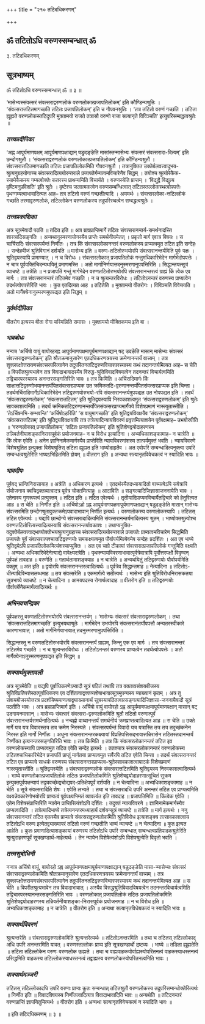 +++
title = "२१० तटिदधिकरणम्"

+++


## ॐ तटितोऽधि वरुणस्सम्बन्धात् ॐ

३. तटिदधिकरणम्

## **सूत्रभाष्यम्**

ॐ तटितोऽधि वरुणस्सम्बन्धात् ॐ ॥ ३ ॥

‘मासेभ्यस्संवत्सरं संवत्सराद्वरुणलोकं वरुणलोकात्प्रजापतिलोकम्’ इति कौण्डिन्यश्रुतिः । ‘संवत्सरात्तटितमागच्छति तटितः प्रजापतिलोकम्’ इति च गौपवनश्रुतिः । ‘तत्र तटितो वरुणं गच्छति । तटिता ह्यूह्यते वरुणलोकस्तटिदुपरि मुक्तामयो राजते तत्रासौ वरुणो राजा सत्यानृते विविञ्चति’ इत्युपरिसम्बद्धत्वश्रुतेः ॥

### ***तत्त्वप्रदीपिका***

‘अह्न आपूर्यमाणपक्षम् आपूर्यमाणपक्षाद्यान् षडुदङ्ङेति मासांस्तन्मासेभ्यः संवत्सरं संवत्सरादा-दित्यम्’ इति छन्दोगश्रुतौ । ‘संवत्सराद्वरुणलोकं वरुणलोकात्प्रजापतिलोकम्’ इति कौण्डिन्यश्रुतौ । संवत्सरात्तटितमागच्छति तटितः प्रजापतिलोकमिति गौपवनश्रुतौ । तत्रानुक्तित उक्तेर्बलवत्त्वादुभय-श्रुत्यनुग्रहयोगाच्च संवत्सरादित्ययोरन्तराले प्रजापतेर्गम्यत्वमविचारेणैव सिद्धम् । तयोश्च श्रुत्योरेकैक-स्यामेकैकस्य गम्यत्वोक्तेः कतरस्य प्राथम्यमिति विचार्यते । वरुणस्येति प्राप्तम् । ‘विद्युद्वै विद्युत्य वृष्टिमनुप्रविशति’ इति श्रुतेः । वृष्टेश्च जलात्मकत्वेन वरुणसम्बन्धित्वात् तटितस्तल्लोकस्थत्वोपपत्तेः पृथग्गम्यत्वाभावादित्यत आह– तत्र तटितो वरुणं गच्छतीत्यादि । अयमर्थः । संवत्सरलोका-त्तटिल्लोकं गच्छति तस्माद्वरुणलोकं, तटिल्लोकेन वरुणलोकस्य तदुपरिस्थत्वेन सम्बद्धत्वश्रुतेः ।

### ***तत्त्वप्रकाशिका***

अत्र सूत्रमेवादौ पठति ॥ तटित इति ॥ अत्र ब्रह्मप्राप्तिमार्गे तटितः संवत्सरानन्तर्य-समर्थनादस्ति शास्त्रादिसङ्गतिः । अन्यथानुस्मरणायोगस्यैव प्राप्तेः समर्थनीयमेतत् । प्रकृतो मार्ग एवात्र विषयः । स चार्चिरादिः संवत्सरपर्यन्तं निर्णीतः । तत्र किं संवत्सरलोकानन्तरं वरुणलोकस्य प्राप्यत्वमुत तटित इति सन्देहः । सन्देहबीजं श्रुतिविगानं दर्शयति ॥ मासेभ्य इति ॥ वरुण-तटितोरुभयोरपि संवत्सरानन्तर्यमिति पूर्वः पक्षः । श्रुतिद्वयस्यापि प्रामाण्यात् । न च विरोधः । संवत्सरलोकात् प्रजापतिलोकं गन्तुमधिकारिभेदेन मार्गभेदोपपत्तेः । न चात्र पूर्ववक्तिंचिदन्यथयितुं प्रमाणमस्ति । अतो मार्गानिर्णयात्तदनुस्मरणानुपपत्तिरिति । सिद्धान्तयत्सूत्रं व्याचष्टे ॥ तत्रेति ॥ न प्रजापतिं गन्तुं मार्गभेदेन वरुणतटितोरुभयोरपि संवत्सरानन्तरत्वं ग्राह्यं किं त्वेक एव मार्गः । तत्र संवत्सरानन्तरं तटितमेव गच्छति । न च श्रुत्यन्तरविरोधः । तटितोऽनन्तरं वरुणस्य प्राप्यत्वेन तदर्थत्वोपपत्तेरिति भावः । कुत एतदित्यत आह ॥ तटितेति ॥ मुक्तामयो वीतरोगः । विविञ्चति विवेचयति । अतो मार्गैक्येनानुस्मरणमुपपद्यत इति सिद्धम् ॥

### ***गुर्वर्थदीपिका***

वीतरोग इत्यस्य वीता रोगा यस्मिन्निति समासः । मुक्तामयो मौक्तिकमय इति वा ।

### ***भावबोधः***

नन्वत्र ‘अर्चिषो वायुं वायोरहरह्न आपूर्यमाणपक्षमापूर्यमाणपक्षाद्यान् षट् उदङेति मासान् मासेभ्यः संवत्सरं संवत्सराद्वरुणलोकम्’ इति श्रौतक्रमानुसारेण एतदधिकरणत्रयस्य क्रमेणानन्तर्यं वाच्यम् । तत्र शुक्लपक्षोत्तरायणसंवत्सरपरित्यागेन तदुपरितनतटिद्वरुणविचारपरस्यास्य कथं तदानन्तर्यमित्यत आह– स चेति ॥ विपरीतश्रुत्यभावेन तत्र विवादाभावादस्यैव विरुद्ध-श्रुतिविवादविषयत्वेन तदनन्तरं विचार्यत्वमिति तद्विचारपरस्यास्य अनन्तरसङ्गतिरिति भावः ॥ तत्र किमिति ॥ अर्चिरादिमार्गः किं साक्षात्तटिद्वरुणोभयानन्तर्योपेतसंवत्सरप्राप्यक उत क्रमिकतटि-द्वरुणानन्तर्योपेतसंवत्सरप्राप्यक इति चिन्ता । तदर्थमर्चिरादिमार्गेऽधिकारिभेदेन तटिद्वरुणयोरुभयो-रपि संवत्सरानन्तर्यमुपपद्यत उत नोपपद्यत इति । तदर्थं ‘संवत्सराद्वरुणलोकम्’ ‘संवत्सरात्तटितम्’ इति श्रुतिद्वयस्यापि निरवकाशत्वमुत ‘संवत्सराद्वरुणलोकम्’ इति श्रुतेः सावकाशत्वमिति । तदर्थं क्रमिकतटिद्वरुणानन्तर्योपेतसंवत्सरप्राप्यमार्गैक्ये विशेषप्रमाणं नास्त्युतास्तीति । ‘तेऽर्चिषमभि-सम्भवन्ति’ ‘अर्चिषोऽहरिति’ ‘स वायुमागच्छति’ इति श्रुतिद्वयविवक्षयैव ‘संवत्सराद्वरुणलोकम्’ ‘संवत्सरात्तटितम्’ इति श्रुतिद्वयविवक्षयापि तत्र तत्रेत्यादिन्यायविवरणं प्रवृत्तमित्याशयेन पूर्वपक्षमाह– उभयोरपीति ॥ ‘वरुणलोकात् प्रजापतिलोकम्’ ‘तटितः प्रजापतिलोकम्’ इति श्रुतिशेषद्वयोदाहरणस्य तन्निवर्तनीयाशङ्कानिरासपूर्वकं प्रयोजनमाह– न च विरोध इत्यादिना । अभ्यधिकाशङ्कामाह– न चात्रेति ॥ किं त्वेक एवेति ॥ अनेन ज्ञानिनामेकमार्गस्यैव प्राप्तेरिति न्यायविवरणांशस्य तात्पर्यमुक्तं भवति । न्यायविवरणे विशेषश्रुतित इत्युक्ता विशेषश्रुतिस् तटिता ह्यूह्यत इति भाष्योदाहृतैव । अत एवोपरि सम्बन्धादित्यनुक्त्वा उपरि सम्बन्धत्वश्रुतेरिति भाष्यऽभिहितमिति ज्ञेयम् ॥ वीतराग इति ॥ अन्यथा सत्यानृतविवेचकत्वं न स्यादिति भावः ॥

### ***भावदीपः***

पूर्ववद् भ्रान्तिनिरासायाह ॥ अत्रेति ॥ अधिकरण इत्यर्थः । एतदर्थस्यैतदध्यायादितो वाच्यत्वेऽपि सर्वत्रापि संयोजनाय क्वचिद्वक्तव्यत्वादत्र पूर्वत्र चोक्तमित्याहुः ॥ आदाविति ॥ सङ्गत्यादिजिज्ञासाजननायेति भावः । एतेनास्य गुणरूपत्वं प्रत्युक्तम् ॥ तटित इति ॥ तटित एवेत्यर्थः । तृतीयादिप्राप्यमविचार्यैतद्विचारे को हेतुरित्यत आह ॥ स चेति ॥ निर्णीत इति ॥ अर्चिषोऽहो ऽह्न आपूर्यमाणपक्षमापूर्यमाणपक्षाद्यान् षडुदङ्ङेति मासान् मासेभ्यः संवत्सरमिति छन्दोगश्रुतावुक्तक्रमेऽपवादाभावान् निर्णीत इत्यर्थः । वरुणलोकस्य वरुणलोकस्यापि । तटितस् तटित एवेत्यर्थः । यद्यपि छान्दोग्ये संवत्सरादादित्यमिति संवत्सरानन्तर्यमादित्यस्य श्रुतम् । भाष्योक्तश्रुत्योश्च वरुणतटितोरित्यस्यादित्यस्यापि संवत्सरानन्तर्यावकाशः । तथाप्यनुक्ति-वदुक्तेर्बलवत्त्वाद्भाष्योक्तोभयश्रुत्यनुग्रहाच्च संवत्सरादित्ययोरन्तराले प्रजापतेः प्राप्यत्वमविचारेण सिद्धमिति प्रजापतेः पूर्वं संवत्सरात्पश्चात्तटिद्वरुणयोः समकक्ष्यत्वमुत पौर्वापर्यमित्येवमेव सन्देहः प्रदर्शितः । अत एव भाष्ये श्रुतिद्वयेऽपि प्रजापतिलोकमित्यंशस्याप्युक्तिः । अत एव चाग्रे टीकायां संवत्सरात्प्रजापतिलोकं गन्तुमिति वक्ष्यति । अन्यथा अधिकारिभेदेनेत्याद्ये वावेक्ष्यदत्रेति । पृथक्न्यायविवरणाभावात्पूर्वत्रेवात्रापि पूर्वोत्तरपक्षौ विवृण्वन् पूर्वपक्षं तावदाह ॥ वरुणेति ॥ गतार्थतामाशङ्क्याह ॥ न चात्रेति ॥ अन्यथयितुं तटिद्वरुणयोः पौर्वापर्यमिति वक्तुम् ॥ अत इति ॥ द्वयोरपि संवत्सरानन्तरत्वादित्यर्थः ॥ पूर्वत्रेव सिद्धान्तमाह ॥ नेत्यादिना ॥ तटितोऽ-धीत्यादिविन्यासलब्धमाह ॥ तत्र संवत्सरेति ॥ एकमार्गत्वे सतीत्यर्थः । मासेभ्य इति श्रुतिविरोधनिरासकतया सूत्रभाष्ये व्याचष्टे ॥ न चेत्यादिना ॥ आमयपदस्य रोगार्थत्वादाह ॥ वीतरोग इति ॥ तटिद्वरुणयोः पौर्वापर्येणैकमार्गत्वादित्यर्थः ॥

### ***अभिनवचन्द्रिका***

पूर्वपक्षस्तु वरुणतटितोरुभयोरपि संवत्सरानन्तर्यम् । ‘मासेभ्यः संवत्सरं संवत्सराद्वरुणलोकम् । तथा ‘संवत्सरात्तटितमागच्छति’ इत्युभयथाश्रुतेः । मार्गभेदेन उभयोरपि संवत्सरानंतर्योपपत्तौ अन्यतरस्वीकारे कारणाभावात् । अतो मार्गनिर्णयाभावात् तदनुस्मरणानुपपत्तिरिति ।

सिद्धान्तस्तु न वरुणतटितोरुभयोरपि संवत्सरानन्तर्यं ग्राह्यम्, किन्तु एक एव मार्गः । तत्र संवत्सरानन्तरं तटितमेव गच्छति । न च श्रुत्यन्तरविरोधः । तटितोऽनन्तरं वरुणस्य प्राप्यत्वेन तदर्थत्वोपपत्तेः । अतो मार्गैक्येनाऽनुस्मरणमुपपद्यत इति सिद्धम् ॥

### ***वाक्यार्थमुक्तावली***

अत्र सूत्रमेवेति ॥ यद्यपि पूर्वाधिकरणेऽप्यादौ सूत्रं पठितं तथापि तत्र वक्तव्यसंशयबीजस्य श्रुतिविप्रतिपत्तेस्तत्पूर्वाधिकरण एव दर्शितत्वाद्वक्तव्यशेषाभावात्सूत्रमुपन्यस्य व्याख्यानं कृतम् । अत्र तु संशयबीजस्योत्तरत्र प्रदर्शयिष्यमाणत्वाद्व्याख्यानार्थं सूत्रस्यापठितत्वात्सङ्गत्यादिजिज्ञासा-जननायैवादौ सूत्रं पठतीति भावः । अत्र ब्रह्मप्राप्तिमार्ग इति । अर्चिषो वायुं वायोरहो ऽह्न आपूर्यमाणपक्षमापूर्यमाणपक्षान् मासान् षट् उदगायनमासान् । मासेभ्यः संवत्सरं संवत्सरा-द्वरुणलोकमिति श्रुतौ तटितो वरुणात्पूर्वं संवत्सरानन्तर्यसमर्थनादित्यर्थः ॥ नन्वह्नो वाय्वानन्तर्यं समर्थनीयं क्रमप्राप्तत्वादित्यत आह ॥ स चेति ॥ उक्ते मार्गे यत्र यत्र विवादस्तत्र तत्र क्रमेण निरस्यते । संवत्सरपर्यन्तं विवादो यत्र यत्रास्ति तत्र तत्र तदुच्छंकनेन निरस्त इति मार्गो निर्णीतः । अधुना संवत्सरानन्तरकक्ष्यायां विप्रतिपत्तिसद्भावात्तन्निरासेन तटितस्तदानन्तर्यं निर्णीयत इत्यनन्तरसङ्गतिरिति भावः ॥ तत्र किमिति ॥ तत्र किं संवत्सरलोकानन्तरं तटित इव वरुणलोकस्यापि प्राप्यत्वमुत तटित एवेति सन्देह इत्यर्थः । ततश्चात्र संवत्सरलोकानन्तरं वरुणलोकस्य तटितश्चाधिकारिभेदेन प्रजापतिं प्राप्तुं मार्गतया प्राप्यत्वमुत सर्वैरपि तटित एवेति चिन्ता । तदर्थं संवत्सरानन्तरं तटित एव प्राप्यत्वे साधकं वरुणस्य संवत्सरानन्तरप्राप्यत्व-श्रुतेस्सावकाशत्वापादकं विशेषप्रमाणं नास्त्युतास्तीति ॥ श्रुतिद्वयस्येति ॥ संवत्सराद्वरुणलोकं संवत्सरात्तटितमिति श्रुतिद्वयस्य निरवकाशत्वादित्यर्थः । भाष्ये वरुणलोकात्प्रजापतिलोकं तटितः प्रजापतिलोकमिति श्रुतिशेषद्वयोदाहरणात्सूचितं सुक्रम इत्युक्तपूर्वपक्षन्यायं तद्व्यवच्छेद्यचोद्यपद-प्रतिक्षेपपूर्वं दर्शयति ॥ न चेत्यादिना ॥ अभ्यधिकाशङ्कामाह ॥ न चेति ॥ सूत्रे संवत्सरादिति शेषः । एवेति लभ्यते । तथा च संवत्सरादधि उपरि अनन्तरं तटित एव प्राप्यत्वमिति वक्ष्यन्नेवकारेणोभयोरपि प्राप्यत्वं पूर्वपक्ष्यभिमतं व्यावर्त्यत इति तावदाह ॥ प्रजापतिमिति ॥ किंत्वेक एवेति । एतेन विशेषसंप्राप्तिरिति न्यायेन प्राप्तिरित्यंशोऽपि दर्शितः । तदुक्तं न्यायविवरणे । ज्ञानिनामेकमार्गस्यैव प्राप्यत्वादिति । तत्रेत्यादिभाष्ये तत्रेत्यनन्तरमध्याहार्यं दर्शयन्सूत्रं व्याचष्टे ॥ तत्रेति ॥ मार्ग इत्यर्थः । ननु संवत्सरानन्तरं तटित एकस्यैव प्राप्यत्वे संवत्सराद्वरुणलोकमिति श्रुतिविरोध इत्याशङ्क्य तत्सावकाशत्वाय तटितोऽधि वरुण इत्येतद्व्याख्यापरं तटितो वरुणं गच्छतीति भाष्यं व्याचष्टे ॥ न चेत्यादिना ॥ कुत इत्यत आहेति ॥ कुतः प्रमाणादित्याशङ्कायां वरुणस्य तटितोऽधि उपरि सम्बन्धात् सम्बन्धत्वप्रतिपादकश्रुतेरिति श्रुत्युदाहरणपूर्वं सूत्रखण्डार्थ-माहेत्यर्थः । तेन न्यायेन विशेषेत्यंशोऽपि विशेषश्रुत्येति विवृतो भवति ।

### ***तत्त्वसुबोधिनी***

नन्वत्र अर्चिषो वायुं, वायोरहो ऽह्न आपूर्यमाणपक्षमापूर्यमाणापक्षाद्यान् षडुदङ्ङेति मासा-न्मासेभ्यः संवत्सरं संवत्सराद्वरुणलोकमिति श्रौतक्रमानुसारेण एतदधिकरणत्रयस्य क्रमेणानन्तर्यं वाच्यम् । तत्र शुक्लपक्षोत्तरायणसंवत्सरपरित्यागेन तदुपरितनतटिद्वरुणविचारपरस्यास्य कथं तदानन्तर्यमित्यत आह ॥ स चेति ॥ विपरीतश्रुत्यभावेन तत्र विवादाभावात् । अस्यैव विरुद्धश्रुतिविवादविषयत्वेन तदनन्तरविचार्यत्वमिति तद्विचारपरस्यानन्तरसङ्गतिरिति भावः । वरुणलोकात् प्रजापतिलोकं तटितः प्रजापतिलोकमिति श्रुतिशेषद्वयोदाहरणस्य तन्निवर्तनीयाशङ्का-निरासपूर्वकं प्रयोजनमाह ॥ न च विरोध इति ॥ अभ्यधिकाशङ्कामाह ॥ न चात्रेति ॥ वीतरोग इति ॥ अन्यथा सत्यानृतविधेयकत्वं न स्यादिति भावः ॥

### ***वाक्यार्थविवरणं***

श्रुत्यन्तरेति ॥ संवत्सराद्वरुणलोकमिति श्रुत्यन्तरेत्यर्थः ॥ तटितोऽनन्तरमिति ॥ तथा च तटितस् तटिल्लोकाद् अधि उपरि अनन्तरमिति यावत् । वरुणस्तल्लोकः प्राप्य इति सूत्रखण्डार्थो द्रष्टव्यः । भाष्ये ॥ तडिता ह्यूह्यतेति ॥ तटिता तटिल्लोकेन वरुणः वरुणलोक ऊह्यते । तथा च वाह्यवाहकयोर्वाह्यस्योपरितनत्वं वाहकस्याधस्तनत्वं प्रसिद्धमिति वाहकस्य तटिल्लोकस्याधस्तनत्वं तद्वाह्यस्य वरुणलोकस्योपरितनत्वमिति भावः ।

### ***वाक्यार्थमञ्जरी***

तटितस् तटिल्लोकादधि उपरि वरुणः प्राप्यः कुतः सम्बन्धात् तटितश्रुतौ वरुणलोकस्य तदुपरिसम्बन्धोक्तेरित्यर्थः ॥ निर्णीत इति ॥ विवादविषयस्य निर्णीतत्वादित्यत्र विवादाभावादिति भावः ॥ अन्यथेति ॥ तटिदनन्तरं वरुणप्राप्तिं ज्ञापयितुमित्यर्थः ॥ वीतरोग इति ॥ अन्यथा सत्यानृतविवेचकत्वं न स्यादिति भावः ॥

॥ इति तटिदधिकरणम् ॥ ३ ॥

